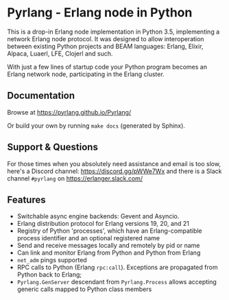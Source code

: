 Pyrlang - Erlang node in Python
===============================

This is a drop-in Erlang node implementation in Python 3.5, implementing
a network Erlang node protocol. It was designed to allow interoperation between 
existing Python projects and BEAM languages: Erlang, Elixir, Alpaca, Luaerl, 
LFE, Clojerl and such. 

With just a few lines of startup code your Python program becomes an Erlang 
network node, participating in the Erlang cluster.


Documentation
-------------

Browse at https://pyrlang.github.io/Pyrlang/

Or build your own by running `make docs` (generated by Sphinx).

Support & Questions
-------------------

For those times when you absolutely need assistance and email is too slow, here's a Discord channel: https://discord.gg/pWWe7Wx and there is a Slack channel `#pyrlang` on https://erlanger.slack.com/


Features
--------

*   Switchable async engine backends: Gevent and Asyncio.
*   Erlang distribution protocol for Erlang versions 19, 20, and 21
*   Registry of Python 'processes', which have an Erlang-compatible process 
    identifier and an optional registered name
*   Send and receive messages locally and remotely by pid or name
*   Can link and monitor Erlang from Python and Python from Erlang
*   `net_adm` pings supported
*   RPC calls to Python (Erlang `rpc:call`). Exceptions are propagated 
    from Python back to Erlang;
*   `Pyrlang.GenServer` descendant from `Pyrlang.Process` allows accepting
    generic calls mapped to Python class members
